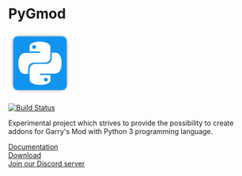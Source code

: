 # PyGmod

![Logo](logos/logo128x128.png)

[![Build Status](https://travis-ci.com/javabird25/PyGmod.svg?branch=master)](https://travis-ci.com/javabird25/PyGmod)

Experimental project which strives to provide the possibility to create addons for Garry's Mod
with Python 3 programming language.

[Documentation](https://javabird25.github.io/PyGmod/)  
[Download](https://github.com/javabird25/PyGmod/releases)  
[Join our Discord server](https://discord.gg/aAs4qrj)
